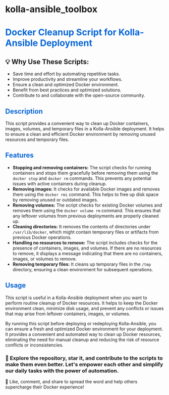 # kolla-ansible_toolbox
<h1 style="color: #0366d6;">Docker Cleanup Script for Kolla-Ansible Deployment</h1>


<h2>💡 Why Use These Scripts:</h2>

<ul>
  <li>Save time and effort by automating repetitive tasks.</li>
  <li>Improve productivity and streamline your workflows.</li>
  <li>Ensure a clean and optimized Docker environment.</li>
  <li>Benefit from best practices and optimized solutions.</li>
  <li>Contribute to and collaborate with the open-source community.</li>
</ul>

<h2 style="color: #0366d6;">Description</h2>

<p>
    This script provides a convenient way to clean up Docker containers, images, volumes, and temporary files in a Kolla-Ansible deployment. It helps to ensure a clean and efficient Docker environment by removing unused resources and temporary files.
</p>

<h2 style="color: #0366d6;">Features</h2>

<ul>
    <li>
        <strong>Stopping and removing containers:</strong> The script checks for running containers and stops them gracefully before removing them using the <code>docker stop</code> and <code>docker rm</code> commands. This prevents any potential issues with active containers during cleanup.
    </li>
    <li>
        <strong>Removing images:</strong> It checks for available Docker images and removes them using the <code>docker rmi</code> command. This helps to free up disk space by removing unused or outdated images.
    </li>
    <li>
        <strong>Removing volumes:</strong> The script checks for existing Docker volumes and removes them using the <code>docker volume rm</code> command. This ensures that any leftover volumes from previous deployments are properly cleaned up.
    </li>
    <li>
        <strong>Cleaning directories:</strong> It removes the contents of directories under <code>/var/lib/docker</code>, which might contain temporary files or artifacts from previous Docker operations.
    </li>
    <li>
        <strong>Handling no resources to remove:</strong> The script includes checks for the presence of containers, images, and volumes. If there are no resources to remove, it displays a message indicating that there are no containers, images, or volumes to remove.
    </li>
    <li>
        <strong>Removing temporary files:</strong> It cleans up temporary files in the <code>/tmp</code> directory, ensuring a clean environment for subsequent operations.
    </li>
</ul>

<h2 style="color: #0366d6;">Usage</h2>

<p>
    This script is useful in a Kolla-Ansible deployment when you want to perform routine cleanup of Docker resources. It helps to keep the Docker environment clean, minimize disk usage, and prevent any conflicts or issues that may arise from leftover containers, images, or volumes.
</p>

<p>
    By running this script before deploying or redeploying Kolla-Ansible, you can ensure a fresh and optimized Docker environment for your deployment. It provides a convenient and automated way to clean up Docker resources, eliminating the need for manual cleanup and reducing the risk of resource conflicts or inconsistencies.
</p>

<h3>🌟 Explore the repository, star it, and contribute to the scripts to make them even better. Let's empower each other and simplify our daily tasks with the power of automation.</h3>
<p>🔁 Like, comment, and share to spread the word and help others supercharge their Docker experience!</p>

